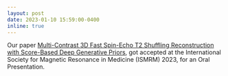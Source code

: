 ```yaml
---
layout: post
date: 2023-01-10 15:59:00-0400
inline: true
---
```


Our paper [Multi-Contrast 3D Fast Spin-Echo T2 Shuffling Reconstruction with Score-Based Deep Generative Priors](https://asad-aali.github.io/assets/html/ismrm23/t2-score), got accepted at the International Society for Magnetic Resonance in Medicine (ISMRM) 2023, for an Oral Presentation.
